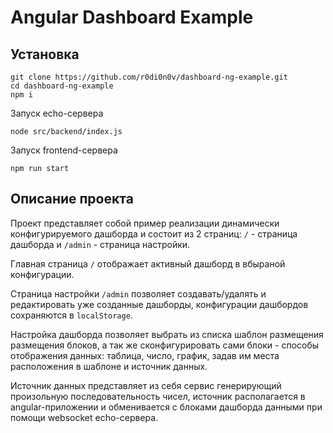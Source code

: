 # Angular Dashboard Example

## Установка

```
git clone https://github.com/r0di0n0v/dashboard-ng-example.git
cd dashboard-ng-example
npm i
```
Запуск echo-сервера
```
node src/backend/index.js
```
Запуск frontend-сервера
```
npm run start
```
## Описание проекта
Проект представляет собой пример реализации динамически конфигурируемого дашборда и состоит из 2 страниц: `/` - страница дашборда и `/admin` - страница настройки.

Главная страница `/` отображает активный дашборд в вбыраной конфигурации.

Страница настройки `/admin` позволяет создавать/удалять и редактировать уже созданные дашборды, конфигурации дашбордов сохраняются в `localStorage`.

Настройка дашборда позволяет выбрать из списка шаблон размещения размещения блоков, а так же сконфигурировать сами блоки - способы отображения данных: таблица, число, график, задав им места расположения в шаблоне и источник данных.

Источник данных представляет из себя сервис генерирующий произольную последовательность чисел, источник располагается в angular-приложении и обменивается с блоками дашборда данными при помощи websocket echo-сервера.
